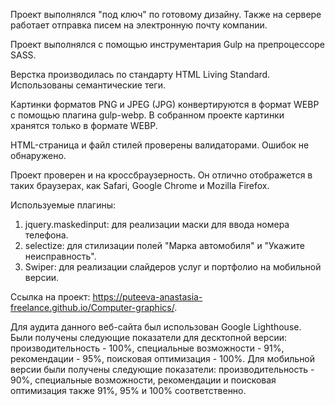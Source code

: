 Проект выполнялся "под ключ" по готовому дизайну. Также на сервере работает отправка писем на электронную почту компании.

Проект выполнялся с помощью инструментария Gulp на препроцессоре SASS.

Верстка производилась по стандарту HTML Living Standard. Использованы семантические теги.

Картинки форматов PNG и JPEG (JPG) конвертируются в формат WEBP c помощью плагина gulp-webp. В собранном проекте картинки хранятся только в формате WEBP.

HTML-страница и файл стилей проверены валидаторами. Ошибок не обнаружено.

Проект проверен и на кроссбраузерность. Он отлично отображется в таких браузерах, как Safari, Google Chrome и Mozilla Firefox.

Используемые плагины:

1. jquery.maskedinput: для реализации маски для ввода номера телефона.
2. selectize: для стилизации полей "Марка автомобиля" и "Укажите неисправность".
3. Swiper: для реализации слайдеров услуг и портфолио на мобильной версии.

Ссылка на проект: https://puteeva-anastasia-freelance.github.io/Computer-graphics/.

Для аудита данного веб-сайта был использован Google Lighthouse. Были получены следующие показатели для десктопной версии: производительность - 100%, специальные возможности - 91%, рекомендации - 95%, поисковая оптимизация - 100%. Для мобильной версии были получены следующие показатели: производительность - 90%, специальные возможности, рекомендации и поисковая оптимизация также 91%, 95% и 100% соответственно.
